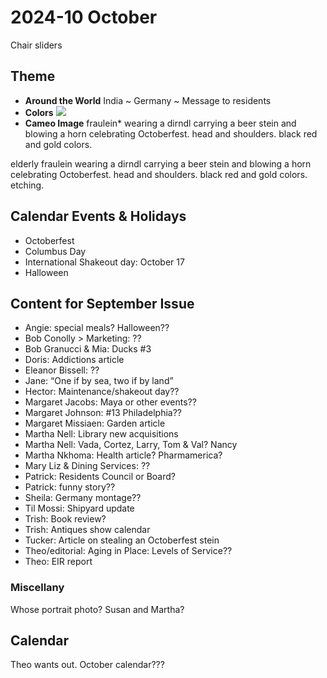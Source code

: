 # 2024-10 October

Chair sliders

## Theme

* **Around the World** India \~ Germany \~ Message to residents
* **Colors** ![](media/b6a03c23d5ba5bab98291f927d69b498.png)
* **Cameo Image** fraulein* wearing a dirndl carrying a beer stein and blowing a horn celebrating Octoberfest. head and shoulders. black red and gold colors.

elderly fraulein wearing a dirndl carrying a beer stein and blowing a horn celebrating Octoberfest. head and shoulders. black red and gold colors. etching.

## Calendar Events & Holidays

* Octoberfest
* Columbus Day
* International Shakeout day: October 17
* Halloween

## Content for September Issue

* Angie: special meals? Halloween??
* Bob Conolly \> Marketing: ??
* Bob Granucci & Mia: Ducks \#3
* Doris: Addictions article
* Eleanor Bissell: ??
* Jane: “One if by sea, two if by land”
* Hector: Maintenance/shakeout day??
* Margaret Jacobs: Maya or other events??
* Margaret Johnson: \#13 Philadelphia??
* Margaret Missiaen: Garden article
* Martha Nell: Library new acquisitions
* Martha Nell: Vada, Cortez, Larry, Tom & Val? Nancy
* Martha Nkhoma: Health article? Pharmamerica?
* Mary Liz & Dining Services: ??
* Patrick: Residents Council or Board?
* Patrick: funny story??
* Sheila: Germany montage??
* Til Mossi: Shipyard update
* Trish: Book review?
* Trish: Antiques show calendar
* Tucker: Article on stealing an Octoberfest stein
* Theo/editorial: Aging in Place: Levels of Service??
* Theo: EIR report

### Miscellany

Whose portrait photo? Susan and Martha?

## Calendar

Theo wants out. October calendar???
